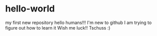 # hello-world
my first new repository
hello humans!!!
I'm new to github 
I am trying to figure out how to learn it
Wish me luck!!
Tschuss :)

